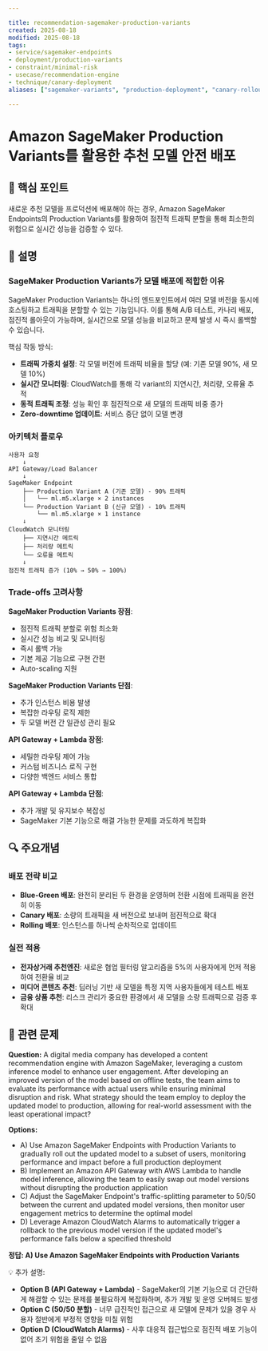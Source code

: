```yaml
---

title: recommendation-sagemaker-production-variants
created: 2025-08-18
modified: 2025-08-18
tags:
- service/sagemaker-endpoints
- deployment/production-variants
- constraint/minimal-risk
- usecase/recommendation-engine
- technique/canary-deployment
aliases: ["sagemaker-variants", "production-deployment", "canary-rollout"]

---
```


# Amazon SageMaker Production Variants를 활용한 추천 모델 안전 배포

## 🎯 핵심 포인트

새로운 추천 모델을 프로덕션에 배포해야 하는 경우, Amazon SageMaker Endpoints의 Production Variants를 활용하여 점진적 트래픽 분할을 통해 최소한의 위험으로 실시간 성능을 검증할 수 있다.

## 📝 설명

### SageMaker Production Variants가 모델 배포에 적합한 이유

SageMaker Production Variants는 하나의 엔드포인트에서 여러 모델 버전을 동시에 호스팅하고 트래픽을 분할할 수 있는 기능입니다. 이를 통해 A/B 테스트, 카나리 배포, 점진적 롤아웃이 가능하며, 실시간으로 모델 성능을 비교하고 문제 발생 시 즉시 롤백할 수 있습니다.

핵심 작동 방식:
- **트래픽 가중치 설정**: 각 모델 버전에 트래픽 비율을 할당 (예: 기존 모델 90%, 새 모델 10%)
- **실시간 모니터링**: CloudWatch를 통해 각 variant의 지연시간, 처리량, 오류율 추적
- **동적 트래픽 조정**: 성능 확인 후 점진적으로 새 모델의 트래픽 비중 증가
- **Zero-downtime 업데이트**: 서비스 중단 없이 모델 변경

### 아키텍처 플로우

```
사용자 요청
    ↓
API Gateway/Load Balancer
    ↓
SageMaker Endpoint
    ├── Production Variant A (기존 모델) - 90% 트래픽
    │   └── ml.m5.xlarge × 2 instances
    └── Production Variant B (신규 모델) - 10% 트래픽
        └── ml.m5.xlarge × 1 instance
    ↓
CloudWatch 모니터링
    ├── 지연시간 메트릭
    ├── 처리량 메트릭
    └── 오류율 메트릭
    ↓
점진적 트래픽 증가 (10% → 50% → 100%)
```

### Trade-offs 고려사항

**SageMaker Production Variants 장점**:
- 점진적 트래픽 분할로 위험 최소화
- 실시간 성능 비교 및 모니터링
- 즉시 롤백 가능
- 기본 제공 기능으로 구현 간편
- Auto-scaling 지원

**SageMaker Production Variants 단점**:
- 추가 인스턴스 비용 발생
- 복잡한 라우팅 로직 제한
- 두 모델 버전 간 일관성 관리 필요

**API Gateway + Lambda 장점**:
- 세밀한 라우팅 제어 가능
- 커스텀 비즈니스 로직 구현
- 다양한 백엔드 서비스 통합

**API Gateway + Lambda 단점**:
- 추가 개발 및 유지보수 복잡성
- SageMaker 기본 기능으로 해결 가능한 문제를 과도하게 복잡화

## 🔍 주요개념

### 배포 전략 비교

- **Blue-Green 배포**: 완전히 분리된 두 환경을 운영하며 전환 시점에 트래픽을 완전히 이동
- **Canary 배포**: 소량의 트래픽을 새 버전으로 보내며 점진적으로 확대
- **Rolling 배포**: 인스턴스를 하나씩 순차적으로 업데이트

### 실전 적용

- **전자상거래 추천엔진**: 새로운 협업 필터링 알고리즘을 5%의 사용자에게 먼저 적용하여 전환율 비교
- **미디어 콘텐츠 추천**: 딥러닝 기반 새 모델을 특정 지역 사용자들에게 테스트 배포
- **금융 상품 추천**: 리스크 관리가 중요한 환경에서 새 모델을 소량 트래픽으로 검증 후 확대

## 📝 관련 문제

**Question:** A digital media company has developed a content recommendation engine with Amazon SageMaker, leveraging a custom inference model to enhance user engagement. After developing an improved version of the model based on offline tests, the team aims to evaluate its performance with actual users while ensuring minimal disruption and risk. What strategy should the team employ to deploy the updated model to production, allowing for real-world assessment with the least operational impact?

**Options:**

- A) Use Amazon SageMaker Endpoints with Production Variants to gradually roll out the updated model to a subset of users, monitoring performance and impact before a full production deployment
- B) Implement an Amazon API Gateway with AWS Lambda to handle model inference, allowing the team to easily swap out model versions without disrupting the production application
- C) Adjust the SageMaker Endpoint's traffic-splitting parameter to 50/50 between the current and updated model versions, then monitor user engagement metrics to determine the optimal model
- D) Leverage Amazon CloudWatch Alarms to automatically trigger a rollback to the previous model version if the updated model's performance falls below a specified threshold

**정답: A) Use Amazon SageMaker Endpoints with Production Variants**

💡 추가 설명:

- **Option B (API Gateway + Lambda)** - SageMaker의 기본 기능으로 더 간단하게 해결할 수 있는 문제를 불필요하게 복잡화하며, 추가 개발 및 운영 오버헤드 발생
- **Option C (50/50 분할)** - 너무 급진적인 접근으로 새 모델에 문제가 있을 경우 사용자 절반에게 부정적 영향을 미칠 위험
- **Option D (CloudWatch Alarms)** - 사후 대응적 접근법으로 점진적 배포 기능이 없어 초기 위험을 줄일 수 없음